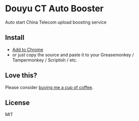 # Douyu CT Auto Booster

Auto start China Telecom upload boosting service

## Install

- [Add to Chrome](https://chrome.google.com/webstore/detail/gpadppjlpipipdlpbniiodagkndeahcc)
- or just copy the source and paste it to your Greasemonkey / Tampermonkey / Scriptish / etc.

## Love this?

Please consider [buying me a cup of coffee](http://sparanoid.com/donate/).

## License

MIT
